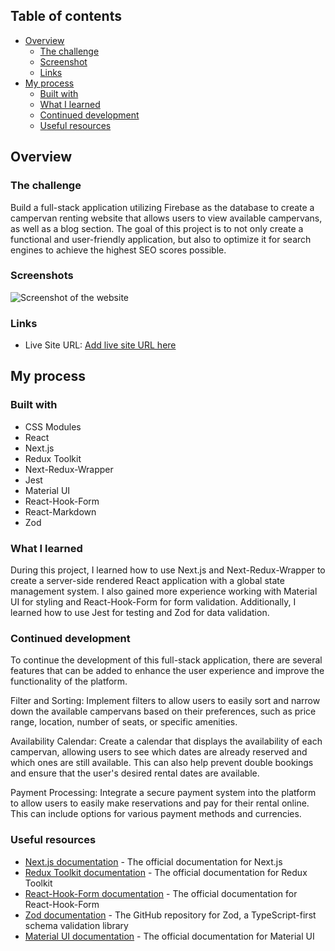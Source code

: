 ## Table of contents

- [Overview](#overview)
  - [The challenge](#the-challenge)
  - [Screenshot](#screenshot)
  - [Links](#links)
- [My process](#my-process)
  - [Built with](#built-with)
  - [What I learned](#what-i-learned)
  - [Continued development](#continued-development)
  - [Useful resources](#useful-resources)

## Overview

### The challenge

Build a full-stack application utilizing Firebase as the database to create a campervan renting website that allows users to view available campervans, as well as a blog section. The goal of this project is to not only create a functional and user-friendly application, but also to optimize it for search engines to achieve the highest SEO scores possible.

### Screenshots

![Screenshot of the website](./screenshot.png)

### Links

- Live Site URL: [Add live site URL here](https://www.example.com)

## My process

### Built with

- CSS Modules
- React
- Next.js
- Redux Toolkit
- Next-Redux-Wrapper
- Jest
- Material UI
- React-Hook-Form
- React-Markdown
- Zod

### What I learned

During this project, I learned how to use Next.js and Next-Redux-Wrapper to create a server-side rendered React application with a global state management system. I also gained more experience working with Material UI for styling and React-Hook-Form for form validation. Additionally, I learned how to use Jest for testing and Zod for data validation.

### Continued development

To continue the development of this full-stack application, there are several features that can be added to enhance the user experience and improve the functionality of the platform.

Filter and Sorting: Implement filters to allow users to easily sort and narrow down the available campervans based on their preferences, such as price range, location, number of seats, or specific amenities.

Availability Calendar: Create a calendar that displays the availability of each campervan, allowing users to see which dates are already reserved and which ones are still available. This can also help prevent double bookings and ensure that the user's desired rental dates are available.

Payment Processing: Integrate a secure payment system into the platform to allow users to easily make reservations and pay for their rental online. This can include options for various payment methods and currencies.

### Useful resources

- [Next.js documentation](https://nextjs.org/docs) - The official documentation for Next.js
- [Redux Toolkit documentation](https://redux-toolkit.js.org/) - The official documentation for Redux Toolkit
- [React-Hook-Form documentation](https://react-hook-form.com/) - The official documentation for React-Hook-Form
- [Zod documentation](https://github.com/vriad/zod) - The GitHub repository for Zod, a TypeScript-first schema validation library
- [Material UI documentation](https://mui.com/) - The official documentation for Material UI
